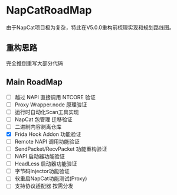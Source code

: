 # NapCatRoadMap
由于NapCat项目极为复杂，特此在V5.0.0重构前梳理实现和规划路线图。

## 重构思路
完全推倒重写大部分代码

## Main RoadMap
- [ ] 越过 NAPI 直接调用 NTCORE 验证
- [ ] Proxy Wrapper.node 原理验证
- [ ] 运行时自动化Scan工具实现
- [ ] NapCat 包管理 迁移验证
- [ ] 二进制内容剥离仓库
- [x] Frida Hook Addon 功能验证
- [ ] Remote NAPI 调用功能验证
- [ ] SendPacket/RecvPacket 功能重构验证
- [ ] NAPI 启动器功能验证
- [ ] HeadLess 启动器功能验证
- [ ] 字节码Injector功能验证
- [ ] 软重启NapCat功能测试(Proxy)
- [ ] 支持协议适配器 按需分发
